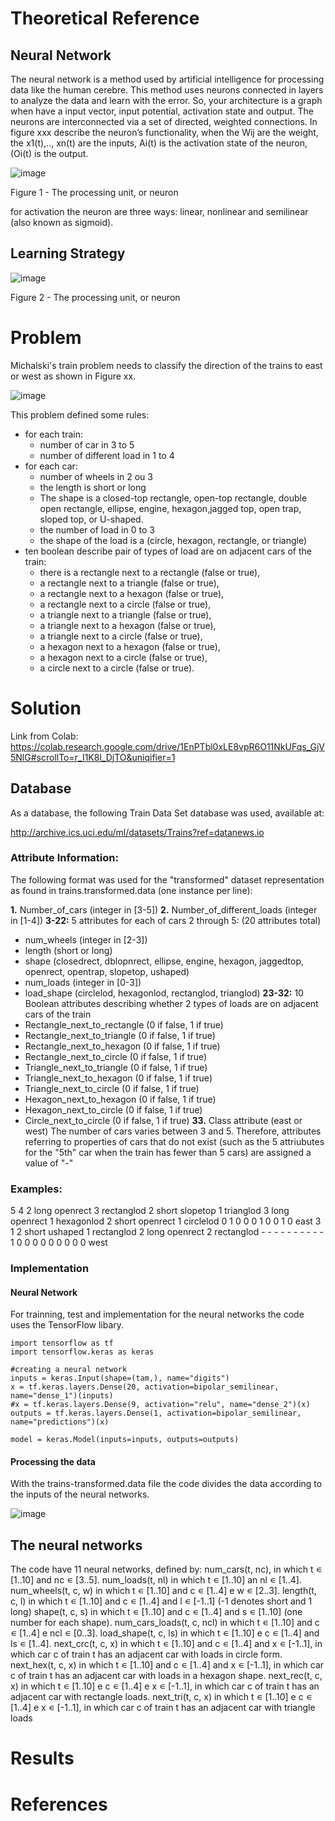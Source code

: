 # Theoretical Reference

## Neural Network

The neural network is a method used by artificial intelligence for processing data like the human cerebre. This method uses neurons connected in layers to analyze the data and learn with the error.
So, your architecture is a graph when have a input vector,  input potential, activation state and output. The neurons are interconnected via a set of directed, weighted connections. In figure xxx describe the neuron’s functionality, when the Wij are the weight, the x1(t),.., xn(t) are the inputs, Ai(t) is the activation state of the neuron, (Oi(t) is the output.

![image](https://user-images.githubusercontent.com/56411274/217053591-e2e95254-9628-40d1-8145-f4e3cd051953.png)

Figure 1 - The processing unit, or neuron

for activation the neuron are three ways: linear, nonlinear and semilinear (also known as sigmoid).

## Learning Strategy

![image](https://user-images.githubusercontent.com/56411274/217053536-3d0e89e9-163f-4585-b19f-41134e94a7ca.png)

Figure 2 - The processing unit, or neuron

# Problem
Michalski's train problem needs to classify the direction of the trains to east or west as shown in Figure xx. 

![image](https://user-images.githubusercontent.com/56411274/217053694-5575e3f8-3a9c-4a29-baf8-50dd4426f473.png)


This problem defined some rules:

 - for each train: 
	 - 	number of car  in 3 to 5 
	 - number of different load in 1 to 4 
 - for each car: 
	 - number of wheels in 2 ou 3 
	 - the length is short or long 
	 - The shape is a closed-top rectangle, open-top rectangle, double open rectangle, ellipse, engine, hexagon,jagged top, open trap, sloped top, or U-shaped. 
	 - the number of load in 0 to 3 
	 - the shape of the load is a (circle, hexagon, rectangle, or triangle) 
 - ten boolean describe pair of types of load are on adjacent cars of the train:
	 - there is a rectangle next to a rectangle (false or true),  
	 - a rectangle next to a triangle (false or true),  
	 - a rectangle next to a hexagon (false or true),  
	 - a rectangle next to a circle (false or true),  
	 - a triangle next to a triangle (false or true),  
	 - a triangle  next to a hexagon (false or true),  
	 - a triangle next to a circle (false or true),  
	 - a hexagon next to a hexagon (false or true),  
	 - a hexagon next to a circle (false or true), 
	 - a circle next to a circle (false or true).

# Solution

Link from Colab: https://colab.research.google.com/drive/1EnPTbl0xLE8vpR6O11NkUFqs_GjV5NlG#scrollTo=r_I1K8l_DjTO&uniqifier=1

## Database 

As a database, the following Train Data Set database was used, available at:

http://archive.ics.uci.edu/ml/datasets/Trains?ref=datanews.io

### Attribute Information:

The following format was used for the "transformed" dataset representation as found in trains.transformed.data (one instance per line):

**1.** Number_of_cars (integer in [3-5])
**2.** Number_of_different_loads (integer in [1-4])
**3-22:** 5 attributes for each of cars 2 through 5: (20 attributes total)
- num_wheels (integer in [2-3])
- length (short or long)
- shape (closedrect, dblopnrect, ellipse, engine, hexagon, jaggedtop, openrect, opentrap, slopetop, ushaped)
- num_loads (integer in [0-3])
- load_shape (circlelod, hexagonlod, rectanglod, trianglod)
**23-32:** 10 Boolean attributes describing whether 2 types of loads are on adjacent cars of the train
- Rectangle_next_to_rectangle (0 if false, 1 if true)
- Rectangle_next_to_triangle (0 if false, 1 if true)
- Rectangle_next_to_hexagon (0 if false, 1 if true)
- Rectangle_next_to_circle (0 if false, 1 if true)
- Triangle_next_to_triangle (0 if false, 1 if true)
- Triangle_next_to_hexagon (0 if false, 1 if true)
- Triangle_next_to_circle (0 if false, 1 if true)
- Hexagon_next_to_hexagon (0 if false, 1 if true)
- Hexagon_next_to_circle (0 if false, 1 if true)
- Circle_next_to_circle (0 if false, 1 if true)
**33.** Class attribute (east or west)
The number of cars varies between 3 and 5. Therefore, attributes referring to properties of cars that do not exist (such as the 5 attriubutes for the "5th" car when the train has fewer than 5 cars) are assigned a value of "-"

### Examples:
5 4 2 long openrect 3 rectanglod 2 short slopetop 1 trianglod 3 long openrect 1 hexagonlod 2 short openrect 1 circlelod 0 1 0 0 0 1 0 0 1 0 east
3 1 2 short ushaped 1 rectanglod 2 long openrect 2 rectanglod - - - - - - - - - - 1 0 0 0 0 0 0 0 0 0 west

### Implementation

#### Neural Network

For trainning, test and implementation for the neural networks the code uses the TensorFlow libary.

```
import tensorflow as tf
import tensorflow.keras as keras

#creating a neural network
inputs = keras.Input(shape=(tam,), name="digits")
x = tf.keras.layers.Dense(20, activation=bipolar_semilinear, name="dense_1")(inputs)
#x = tf.keras.layers.Dense(9, activation="relu", name="dense_2")(x)
outputs = tf.keras.layers.Dense(1, activation=bipolar_semilinear, name="predictions")(x)

model = keras.Model(inputs=inputs, outputs=outputs)
```

#### Processing the data

With the trains-transformed.data file the code divides the data according to the inputs of the neural networks.

![image](https://user-images.githubusercontent.com/56411274/217673332-e0b54365-83de-49ac-9c9a-b43c26ac2731.png)


## The neural networks

The code have 11 neural networks, defined by:
num_cars(t, nc), in which t ∊ [1..10] and nc ∊ [3..5].
num_loads(t, nl) in which t ∊ [1..10] an nl ∊ [1..4].
num_wheels(t, c, w) in which t ∊ [1..10] and c ∊ [1..4] e w ∊ [2..3].
length(t, c, l) in which t ∊ [1..10] and c ∊ [1..4] and l ∊ [-1..1] (-1 denotes short and 1 long)
shape(t, c, s) in which t ∊ [1..10] and c ∊ [1..4] and s ∊ [1..10] (one number for each shape).
num_cars_loads(t, c, ncl) in which t ∊ [1..10] and c ∊ [1..4] e ncl ∊ [0..3].
load_shape(t, c, ls) in which t ∊ [1..10] e c ∊ [1..4] and ls ∊ [1..4].
next_crc(t, c, x) in which t ∊ [1..10] and c ∊ [1..4] and x ∊ [-1..1], in which car c of train t has an adjacent car with loads in circle form.
next_hex(t, c, x) in which t ∊ [1..10] and c ∊ [1..4] and x ∊ [-1..1], in which car c of train t has an adjacent car with loads in a hexagon shape.
next_rec(t, c, x) in which t ∊ [1..10] e c ∊ [1..4] e x ∊ [-1..1], in which car c of train t has an adjacent car with rectangle loads.
next_tri(t, c, x) in which t ∊ [1..10] e c ∊ [1..4] e x ∊ [-1..1], in which car c of train t has an adjacent car with triangle loads

# Results

# References
